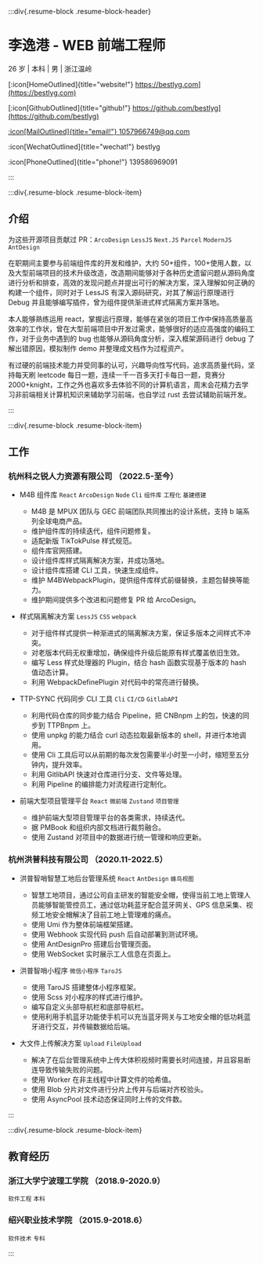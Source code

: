 
:::div{.resume-block .resume-block-header}

# 李逸港 - WEB 前端工程师

26 岁 | 本科 | 男 | 浙江温岭

[:icon[HomeOutlined]{title="website!"} https://bestlyg.com](https://bestlyg.com)

[:icon[GithubOutlined]{title="github!"} https://github.com/bestlyg](https://github.com/bestlyg)

[:icon[MailOutlined]{title="email!"} 1057966749@qq.com](mailto:1057966749@qq.com)

:icon[WechatOutlined]{title="wechat!"}  bestlyg

:icon[PhoneOutlined]{title="phone!"}  139586969091

:::

:::div{.resume-block .resume-block-item}

## 介绍

为这些开源项目贡献过 PR：`ArcoDesign` `LessJS` `Next.JS` `Parcel` `ModernJS` `AntDesign`

在职期间主要参与前端组件库的开发和维护，大约 50+组件，100+使用人数，以及大型前端项目的技术升级改造，改造期间能够对于各种历史遗留问题从源码角度进行分析和排查，高效的发现问题点并提出可行的解决方案，深入理解如何正确的构建一个组件，同时对于 LessJS 有深入源码研究，对其了解运行原理进行 Debug 并且能够编写插件，曾为组件提供渐进式样式隔离方案并落地。

本人能够熟练运用 react，掌握运行原理，能够在紧张的项目工作中保持高质量高效率的工作状，曾在大型前端项目中开发过需求，能够很好的适应高强度的编码工作，对于业务中遇到的 bug 也能够从源码角度分析，深入框架源码进行 debug 了解出错原因，模拟制作 demo 并整理成文档作为过程资产。

有过硬的前端技术能力并受同事的认可，兴趣导向性写代码，追求高质量代码，坚持每天刷 leetcode 每日一题，连续一千一百多天打卡每日一题，竞赛分 2000+knight，工作之外也喜欢多去体验不同的计算机语言，周末会花精力去学习非前端相关计算机知识来辅助学习前端，也自学过 rust 去尝试辅助前端开发。


:::

:::div{.resume-block .resume-block-item}

## 工作

### 杭州科之锐人力资源有限公司 （2022.5-至今）

-   M4B 组件库 `React` `ArcoDesign` `Node` `Cli` `组件库` `工程化` `基建搭建`

    -   M4B 是 MPUX 团队与 GEC 前端团队共同推出的设计系统，支持 b 端系列全球电商产品。
    -   维护组件库的持续迭代，组件问题修复。
    -   适配新版 TikTokPulse 样式规范。
    -   组件库官网搭建。
    -   设计组件库样式隔离解决方案，并成功落地。
    -   设计组件库搭建 CLI 工具，快速生成组件。
    -   维护 M4BWebpackPlugin，提供组件库样式前缀替换，主题包替换等能力。
    -   维护期间提供多个改进和问题修复 PR 给 ArcoDesign。

-   样式隔离解决方案 `LessJS` `CSS` `webpack`

    -   对于组件样式提供一种渐进式的隔离解决方案，保证多版本之间样式不冲突。
    -   对老版本代码无权重增加，确保组件升级后能原有样式覆盖依旧生效。
    -   编写 Less 样式处理器的 Plugin，结合 hash 函数实现基于版本的 hash 值动态计算。
    -   利用 WebpackDefinePlugin 对代码中的常亮进行替换。

-   TTP-SYNC 代码同步 CLI 工具 `Cli` `CI/CD` `GitlabAPI`

    -   利用代码仓库的同步能力结合 Pipeline，把 CNBnpm 上的包，快速的同步到 TTPBnpm 上。
    -   使用 unpkg 的能力结合 curl 动态拉取最新版本的 shell，并进行本地调用。
    -   使用 Cli 工具后可以从前期的每次发包需要半小时至一小时，缩短至五分钟内，提升效率。
    -   利用 GitlibAPI 快速对仓库进行分支、文件等处理。
    -   利用 Pipeline 的编排能力对流程进行定制化。

-   前端大型项目管理平台 `React` `微前端` `Zustand` `项目管理`
    -   维护前端大型项目管理平台的各类需求，持续迭代。
    -   据 PMBook 和组织内部文档进行裁剪融合。
    -   使用 Zustand 对项目中的数据进行统一管理和响应更新。

### 杭州洪普科技有限公司 （2020.11-2022.5）

-   洪普智哨智慧工地后台管理系统 `React` `AntDesign` `蜂鸟视图`

    -   智慧工地项目，通过公司自主研发的智能安全帽，使得当前工地上管理人员能够智能管控员工，通过低功耗蓝牙配合蓝牙网关、GPS 信息采集、视频工地安全帽解决了目前工地上管理难的痛点。
    -   使用 Umi 作为整体前端框架搭建。
    -   使用 Webhook 实现代码 push 后自动部署到测试环境。
    -   使用 AntDesignPro 搭建后台管理页面。
    -   使用 WebSocket 实时展示工人信息在页面上。

-   洪普智哨小程序 `微信小程序` `TaroJS`

    -   使用 TaroJS 搭建整体小程序框架。
    -   使用 Scss 对小程序的样式进行维护。
    -   编写自定义头部导航栏和底部导航栏。
    -   使用利用手机蓝牙功能使手机可以充当蓝牙网关与工地安全帽的低功耗蓝牙进行交互，并传输数据给后端。

-   大文件上传解决方案 `Upload` `FileUpload`
    -   解决了在后台管理系统中上传大体积视频时需要长时间连接，并且容易断连导致传输失败的问题。
    -   使用 Worker 在非主线程中计算文件的哈希值。
    -   使用 Blob 分片对文件进行分片上传并与后端对齐校验头。
    -   使用 AsyncPool 技术动态保证同时上传的文件数。

:::

:::div{.resume-block .resume-block-item}

## 教育经历

### 浙江大学宁波理工学院 （2018.9-2020.9）

`软件工程` `本科`

### 绍兴职业技术学院 （2015.9-2018.6）

`软件技术` `专科`

:::